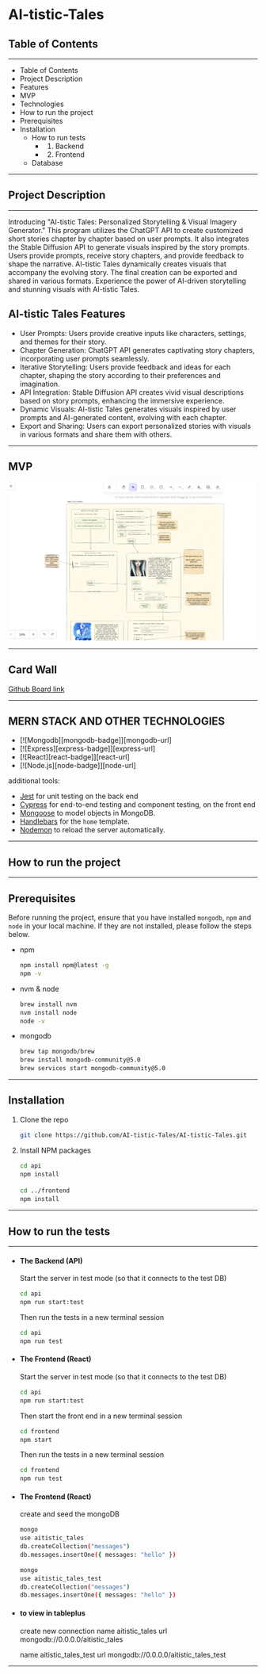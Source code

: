 #  AI-tistic-Tales

<!-- TABLE OF CONTENTS -->
## Table of Contents

------

- Table of Contents
- Project Description
- Features
- MVP
- Technologies
- How to run the project
- Prerequisites
- Installation
  - How to run tests
    - 1. Backend
    - 2. Frontend
  - Database

------

<!-- ABOUT THE PROJECT -->
## Project Description

------

Introducing "AI-tistic Tales: Personalized Storytelling & Visual Imagery Generator." This program utilizes the ChatGPT API to create customized short stories chapter by chapter based on user prompts. It also integrates the Stable Diffusion API to generate visuals inspired by the story prompts. Users provide prompts, receive story chapters, and provide feedback to shape the narrative. AI-tistic Tales dynamically creates visuals that accompany the evolving story. The final creation can be exported and shared in various formats. Experience the power of AI-driven storytelling and stunning visuals with AI-tistic Tales.

## AI-tistic Tales Features

- User Prompts: Users provide creative inputs like characters, settings, and themes for their story.
- Chapter Generation: ChatGPT API generates captivating story chapters, incorporating user prompts seamlessly.
- Iterative Storytelling: Users provide feedback and ideas for each chapter, shaping the story according to their preferences and imagination.
- API Integration: Stable Diffusion API creates vivid visual descriptions based on story prompts, enhancing the immersive experience.
- Dynamic Visuals: AI-tistic Tales generates visuals inspired by user prompts and AI-generated content, evolving with each chapter.
- Export and Sharing: Users can export personalized stories with visuals in various formats and share them with others.

------

## MVP

![excalidraw plan](/frontend/public/images/AI-tistic_Tales-MVP-wireframe.png)

------

## Card Wall

[Github Board link](https://github.com/orgs/AI-tistic-Tales/projects/1/views/1)

------

## MERN STACK AND OTHER TECHNOLOGIES

- [![Mongodb][mongodb-badge]][mongodb-url]
- [![Express][express-badge]][express-url]
- [![React][react-badge]][react-url]
- [![Node.js][node-badge]][node-url]

additional tools:

- [Jest](https://jestjs.io/) for unit testing on the back end
- [Cypress](https://www.cypress.io/) for end-to-end testing and component testing, on the front end
- [Mongoose](https://mongoosejs.com) to model objects in MongoDB.
- [Handlebars](https://handlebarsjs.com/) for the `home` template.
- [Nodemon](https://nodemon.io/) to reload the server automatically.

------

<!-- INSTALLATION -->
## How to run the project

------

## Prerequisites

Before running the project, ensure that you have installed `mongodb`, `npm` and `node` in your local machine. If they are not installed, please follow the steps below.

- npm

    ```bash
    npm install npm@latest -g
    npm -v
    ```

- nvm & node

    ```bash
    brew install nvm
    nvm install node
    node -v
    ```

- mongodb

    ```bash
    brew tap mongodb/brew
    brew install mongodb-community@5.0
    brew services start mongodb-community@5.0
    ```

------

## Installation

1. Clone the repo

    ```bash
    git clone https://github.com/AI-tistic-Tales/AI-tistic-Tales.git
    ```

2. Install NPM packages

    ```bash
    cd api
    npm install

    cd ../frontend
    npm install
    ```

------

<!-- TESTING -->
## How to run the tests

------

- #### The Backend (API)

    Start the server in test mode (so that it connects to the test DB)

    ```bash
    cd api
    npm run start:test
    ```

    Then run the tests in a new terminal session

    ```bash
    cd api
    npm run test
    ```

- #### The Frontend (React)

    Start the server in test mode (so that it connects to the test DB)

    ```bash
    cd api
    npm run start:test
    ```

    Then start the front end in a new terminal session

    ```bash
    cd frontend
    npm start
    ```

    Then run the tests in a new terminal session

    ```bash
    cd frontend
    npm run test
    ```

- #### The Frontend (React)

    create and seed the mongoDB

    ```bash
    mongo
    use aitistic_tales
    db.createCollection("messages")
    db.messages.insertOne({ messages: "hello" })
    ```

    ```bash
    mongo
    use aitistic_tales_test
    db.createCollection("messages")
    db.messages.insertOne({ messages: "hello" })
    ```

- #### to view in tableplus

    create new connection
    name aitistic_tales
    url mongodb://0.0.0.0/aitistic_tales

    name aitistic_tales_test
    url mongodb://0.0.0.0/aitistic_tales_test

------


